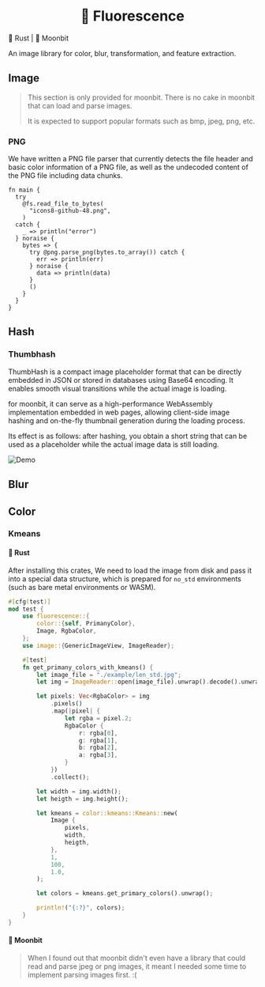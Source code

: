 <h1 align="center">🌟 Fluorescence</h1>

🦀 Rust | 🥮 Moonbit

An image library for color, blur, transformation, and feature extraction.

## Image

> This section is only provided for moonbit. There is no cake in moonbit that can load and parse images.
> 
> It is expected to support popular formats such as bmp, jpeg, png, etc.

### PNG

We have written a PNG file parser that currently detects the file header and basic color information of a PNG file, as well as the undecoded content of the PNG file including data chunks.

```moonbit
fn main {
  try
    @fs.read_file_to_bytes(
      "icons8-github-48.png",
    )
  catch {
    _ => println("error")
  } noraise {
    bytes => {
      try @png.parse_png(bytes.to_array()) catch {
        err => println(err)
      } noraise {
        data => println(data)
      }
      ()
    }
  }
}
```


## Hash

### Thumbhash

ThumbHash is a compact image placeholder format that can be directly embedded in JSON or stored in databases using Base64 encoding. It enables smooth visual transitions while the actual image is loading.

for moonbit, it can serve as a high-performance WebAssembly implementation embedded in web pages, allowing client-side image hashing and on-the-fly thumbnail generation during the loading process.

Its effect is as follows: after hashing, you obtain a short string that can be used as a placeholder while the actual image data is still loading.

![Demo](https://youke1.picui.cn/s1/2025/07/31/688a7153a9f61.png)


## Blur

## Color

### Kmeans

#### 🦀 Rust
After installing this crates, We need to load the image from disk and pass it into a special data structure, which is prepared for `no_std` environments (such as bare metal environments or WASM).

```rust
#[cfg(test)]
mod test {
    use fluorescence::{
        color::{self, PrimanyColor},
        Image, RgbaColor,
    };
    use image::{GenericImageView, ImageReader};

    #[test]
    fn get_primany_colors_with_kmeans() {
        let image_file = "./example/len_std.jpg";
        let img = ImageReader::open(image_file).unwrap().decode().unwrap();

        let pixels: Vec<RgbaColor> = img
            .pixels()
            .map(|pixel| {
                let rgba = pixel.2;
                RgbaColor {
                    r: rgba[0],
                    g: rgba[1],
                    b: rgba[2],
                    a: rgba[3],
                }
            })
            .collect();

        let width = img.width();
        let heigth = img.height();

        let kmeans = color::kmeans::Kmeans::new(
            Image {
                pixels,
                width,
                heigth,
            },
            1,
            100,
            1.0,
        );

        let colors = kmeans.get_primary_colors().unwrap();

        println!("{:?}", colors);
    }
}
```

#### 🥮 Moonbit

> When I found out that moonbit didn't even have a library that could read and parse jpeg or png images, it meant I needed some time to implement parsing images first. :(